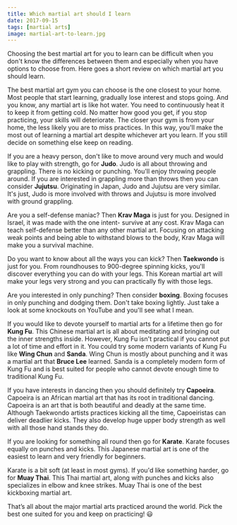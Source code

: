 ```yaml
---
title: Which martial art should I learn
date: 2017-09-15
tags: [martial arts]
image: martial-art-to-learn.jpg
---
```



Choosing the best martial art for you to learn can be difficult when you don't know the differences between them and especially when you have options to choose from. Here goes a short review on which martial art you should learn.

The best martial art gym you can choose is the one closest to your home. Most people that start learning, gradually lose interest and stops going. And you know, any martial art is like hot water. You need to continuously heat it to keep it from getting cold. No matter how good you get, if you stop practicing, your skills will deteriorate. The closer your gym is from your home, the less likely you are to miss practices. In this way, you'll make the most out of learning a martial art despite whichever art you learn. If you still decide on something else keep on reading.

If you are a heavy person, don't like to move around very much and would like to play with strength, go for **Judo**. Judo is all about throwing and grappling. There is no kicking or punching. You'll enjoy throwing people around. If you are interested in grappling more than throws then you can consider **Jujutsu**. Originating in Japan, Judo and Jujutsu are very similar. It's just, Judo is more involved with throws and Jujutsu is more involved with ground grappling.

Are you a self-defense maniac? Then **Krav Maga** is just for you. Designed in Israel, it was made with the one intent- survive at any cost. Krav Maga can teach self-defense better than any other martial art. Focusing on attacking weak points and being able to withstand blows to the body, Krav Maga will make you a survival machine.

Do you want to know about all the ways you can kick? Then **Taekwondo** is just for you. From roundhouses to 900-degree spinning kicks, you'll discover everything you can do with your legs. This Korean martial art will make your legs very strong and you can practically fly with those legs.

Are you interested in only punching? Then consider **boxing**. Boxing focuses in only punching and dodging them. Don't take boxing lightly. Just take a look at some knockouts on YouTube and you'll see what I mean.

If you would like to devote yourself to martial arts for a lifetime then go for **Kung Fu**.  This Chinese martial art is all about meditating and bringing out the inner strengths inside. However, Kung Fu isn't practical if you cannot put a lot of time and effort in it. You could try some modern variants of Kung Fu like **Wing Chun** and **Sanda**. Wing Chun is mostly about punching and it was a martial art that **Bruce Lee** learned. Sanda is a completely modern form of Kung Fu and is best suited for people who cannot devote enough time to traditional Kung Fu.

If you have interests in dancing then you should definitely try **Capoeira**. Capoeira is an African martial art that has its root in traditional dancing. Capoeira is an art that is both beautiful and deadly at the same time. Although Taekwondo artists practices kicking all the time, Capoeiristas can deliver deadlier kicks. They also develop huge upper body strength as well with all those hand stands they do.

If you are looking for something all round then go for **Karate**. Karate focuses equally on punches and kicks. This Japanese martial art is one of the easiest to learn and very friendly for beginners.

Karate is a bit soft (at least in most gyms). If you'd like something harder, go for **Muay Thai**. This Thai martial art, along with punches and kicks also specializes in elbow and knee strikes. Muay Thai is one of the best kickboxing martial art.

That’s all about the major martial arts practiced around the world. Pick the best one suited for you and keep on practicing! :smiley: